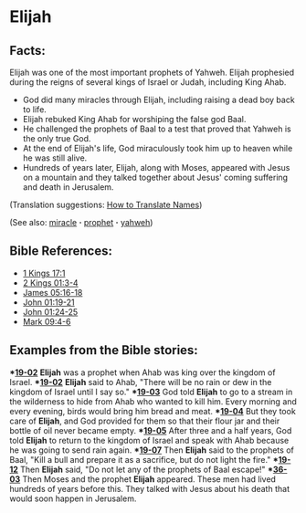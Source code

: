 # Elijah #

## Facts: ##

Elijah was one of the most important prophets of Yahweh. Elijah prophesied during the reigns of several kings of Israel or Judah, including King Ahab.

 * God did many miracles through Elijah, including raising a dead boy back to life.
 * Elijah rebuked King Ahab for worshiping the false god Baal.
 * He challenged the prophets of Baal to a test that proved that Yahweh is the only true God.
 * At the end of Elijah's life, God miraculously took him up to heaven while he was still alive.
 * Hundreds of years later, Elijah, along with Moses, appeared with Jesus on a mountain and they talked together about Jesus' coming suffering and death in Jerusalem.

(Translation suggestions: [How to Translate Names](https://git.door43.org/Door43/en-ta-translate-vol1/src/master/content/translate_names.md))

(See also: [miracle](../kt/miracle.md) **·** [prophet](../kt/prophet.md) **·** [yahweh](../kt/yahweh.md))

## Bible References: ##

* [1 Kings 17:1](https://door43.org/en/bible/notes/1ki/17/01)
* [2 Kings 01:3-4](https://door43.org/en/bible/notes/2ki/01/03)
* [James 05:16-18](https://door43.org/en/bible/notes/jas/05/16)
* [John 01:19-21](https://door43.org/en/bible/notes/jhn/01/19)
* [John 01:24-25](https://door43.org/en/bible/notes/jhn/01/24)
* [Mark 09:4-6](https://door43.org/en/bible/notes/mrk/09/04)

## Examples from the Bible stories: ##

  __*[19-02](https://door43.org/en/obs/notes/frames/19-02)__ __Elijah__ was a prophet when Ahab was king over the kingdom of Israel.
  __*[19-02](https://door43.org/en/obs/notes/frames/19-02)__ __Elijah__ said to Ahab, "There will be no rain or dew in the kingdom of Israel until I say so."
  __*[19-03](https://door43.org/en/obs/notes/frames/19-03)__ God told __Elijah__ to go to a stream in the wilderness to hide from Ahab who wanted to kill him. Every morning and every evening, birds would bring him bread and meat.
  __*[19-04](https://door43.org/en/obs/notes/frames/19-04)__ But they took care of __Elijah__, and God provided for them so that their flour jar and their bottle of oil never became empty.
  __*[19-05](https://door43.org/en/obs/notes/frames/19-05)__ After three and a half years, God told __Elijah__ to return to the kingdom of Israel and speak with Ahab because he was going to send rain again.
  __*[19-07](https://door43.org/en/obs/notes/frames/19-07)__ Then __Elijah__ said to the prophets of Baal, "Kill a bull and prepare it as a sacrifice, but do not light the fire."
  __*[19-12](https://door43.org/en/obs/notes/frames/19-12)__ Then __Elijah__ said, "Do not let any of the prophets of Baal escape!"
  __*[36-03](https://door43.org/en/obs/notes/frames/36-03)__ Then Moses and the prophet __Elijah__ appeared. These men had lived hundreds of years before this. They talked with Jesus about his death that would soon happen in Jerusalem.



